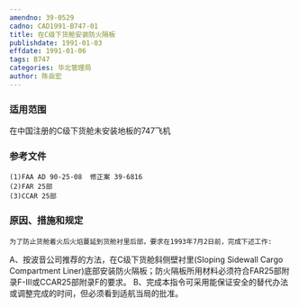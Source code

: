 ```yaml
---
amendno: 39-0529
cadno: CAD1991-B747-01
title: 在C级下货舱安装防火隔板
publishdate: 1991-01-03
effdate: 1991-01-06
tags: B747
categories: 华北管理局
author: 陈岳宏
---
```


### 适用范围 
在中国注册的C级下货舱未安装地板的747飞机

### 参考文件
    (1)FAA AD 90-25-08  修正案 39-6816 
    (2)FAR 25部
    (3)CCAR 25部


### 原因、措施和规定 
    为了防止货舱着火后火焰蔓延到货舱衬里后部，要求在1993年7月2日前，完成下述工作: 
A、按波音公司推荐的方法，在C级下货舱斜侧壁衬里(SIoping Sidewall Cargo Compartment  Liner)底部安装防火隔板；防火隔板所用材料必须符合FAR25部附录F-III或CCAR25部附录F的要求。 
    B、完成本指令可采用能保证安全的替代办法或调整完成的时间，但必须看到适航当局的批准。
